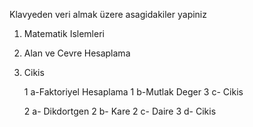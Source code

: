 
Klavyeden veri almak üzere asagidakiler yapiniz
1. Matematik Islemleri
2. Alan ve Cevre Hesaplama
3. Cikis

    1 a-Faktoriyel Hesaplama
    1 b-Mutlak Deger
    3 c- Cikis


    2 a- Dikdortgen
    2 b- Kare
    2 c- Daire
    3 d- Cikis
